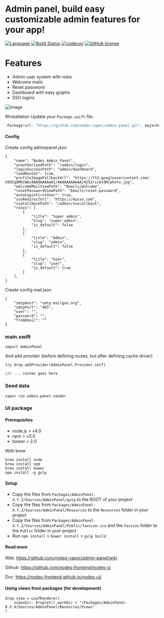 # Admin panel, build easy customizable admin features for your app!
[![Language](https://img.shields.io/badge/Swift-3-brightgreen.svg)](http://swift.org)
[![Build Status](https://travis-ci.org/nodes-vapor/admin-panel.svg?branch=master)](https://travis-ci.org/nodes-vapor/admin-panel)
[![codecov](https://codecov.io/gh/nodes-vapor/admin-panel/branch/master/graph/badge.svg)](https://codecov.io/gh/nodes-vapor/admin-panel)
[![GitHub license](https://img.shields.io/badge/license-MIT-blue.svg)](https://raw.githubusercontent.com/nodes-vapor/admin-panel/master/LICENSE)
# Features
 - Admin user system with roles
 - Welcome mails
 - Reset password
 - Dashboard with easy graphs
 - SSO logins
 
![image](https://cloud.githubusercontent.com/assets/1279756/21502899/83ff79dc-cc53-11e6-8222-40bfa773d361.png)

#Installation
Update your `Package.swift` file.
```swift
.Package(url: "https://github.com/nodes-vapor/admin-panel.git", majorVersion: 0)
```


#### Config
Create config adminpanel.json

```
{
    "name": "Nodes Admin Panel",
    "unauthorizedPath": "/admin/login",
    "loginSuccessPath": "admin/dashboard",
    "loadRoutes": true,
    "profileImageFallbackUrl": "https://lh3.googleusercontent.com/-XdUIqdMkCWA/AAAAAAAAAAI/AAAAAAAAAAA/4252rscbv5M/photo.jpg",
    "welcomeMailViewPath": "Emails/welcome",
    "resetPasswordViewPath": "Emails/reset-password",
    "autoLoginFirstUser": true,
    "ssoRedirectUrl": "https://mysso.com",
    "ssoCallbackPath": "/admin/ssocallback",
    "roles": [
        {
            "title": "Super admin",
            "slug": "super-admin",
            "is_default": false
        },
        {
            "title": "Admin",
            "slug": "admin",
            "is_default": false
        },
        {
            "title": "User",
            "slug": "user",
            "is_default": true
        }
    ],
}

```

Create config mail.json
```
{
    "smtpHost": "smtp.mailgun.org",
    "smtpPort": "465",
    "user": "",
    "password": "",
    "fromEmail": ""
}
```

### main.swift
```
import AdminPanel
```

And add provider (before defining routes, but after defining cache driver)
```
try drop.addProvider(AdminPanel.Provider.self)

/// ... routes goes here

```
### Seed data
```
vapor run admin-panel:seeder
```

### UI package

#### Prerequisites

- node.js > v4.0
- npm > v3.0
- bower > 2.0

With brew
```
brew install node
brew install npm
brew install bower
npm install -g gulp
```

#### Setup

- Copy the files from `Packages/AdminPanel-X.Y.Z/Sources/AdminPanel/gulp` to the ROOT of your project
- Copy the files from `Packages/AdminPanel-X.Y.Z/Sources/AdminPanel/Resources` to the `Resources` folder in your project
- Copy the files from `Packages/AdminPanel-X.Y.Z/Sources/AdminPanel/Public/favicon.ico` and the `favicon` folder to the `Public` folder in your project
- Run `npm install` > `bower install` > `gulp build`

#### Read more

Wiki: https://github.com/nodes-vapor/admin-panel/wiki

Github: https://github.com/nodes-frontend/nodes-ui

Doc: https://nodes-frontend.github.io/nodes-ui/

#### Using views from packages (for development)
```
drop.view = LeafRenderer(
    viewsDir: Droplet().workDir + "/Packages/AdminPanel-0.5.4/Sources/AdminPanel/Resources/Views"
)
```
